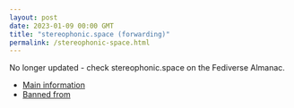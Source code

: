 ```yaml
---
layout: post
date: 2023-01-09 00:00 GMT
title: "stereophonic.space (forwarding)"
permalink: /stereophonic-space.html
---
```


No longer updated - check stereophonic.space on the Fediverse Almanac.

* [Main information](https://www.fediversealmanac.com/api/v1/instances/stereophonic.space)
* [Banned from](https://www.fediversealmanac.com/api/v1/instances/stereophonic.space/banned_from)

